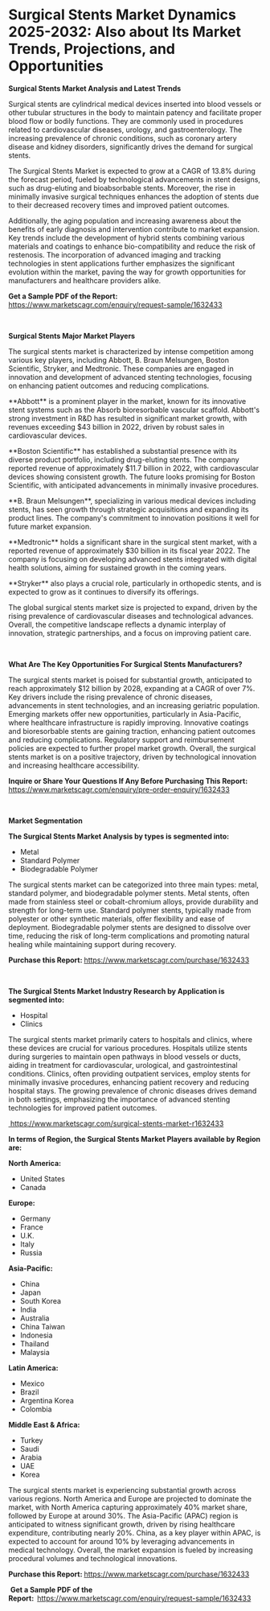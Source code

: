 <p><h1>Surgical Stents Market Dynamics 2025-2032: Also about Its Market Trends, Projections, and Opportunities</h1></p><p><strong>Surgical Stents Market Analysis and Latest Trends</strong></p>
<p><p>Surgical stents are cylindrical medical devices inserted into blood vessels or other tubular structures in the body to maintain patency and facilitate proper blood flow or bodily functions. They are commonly used in procedures related to cardiovascular diseases, urology, and gastroenterology. The increasing prevalence of chronic conditions, such as coronary artery disease and kidney disorders, significantly drives the demand for surgical stents.</p><p>The Surgical Stents Market is expected to grow at a CAGR of 13.8% during the forecast period, fueled by technological advancements in stent designs, such as drug-eluting and bioabsorbable stents. Moreover, the rise in minimally invasive surgical techniques enhances the adoption of stents due to their decreased recovery times and improved patient outcomes. </p><p>Additionally, the aging population and increasing awareness about the benefits of early diagnosis and intervention contribute to market expansion. Key trends include the development of hybrid stents combining various materials and coatings to enhance bio-compatibility and reduce the risk of restenosis. The incorporation of advanced imaging and tracking technologies in stent applications further emphasizes the significant evolution within the market, paving the way for growth opportunities for manufacturers and healthcare providers alike.</p></p>
<p><strong>Get a Sample PDF of the Report:&nbsp;</strong> <a href="https://www.marketscagr.com/enquiry/request-sample/1632433?utm_campaign=2939&utm_medium=2&utm_source=Github&utm_content=ia&utm_term=13042025&utm_id=surgical-stents">https://www.marketscagr.com/enquiry/request-sample/1632433</a></p>
<p>&nbsp;</p>
<p><strong>Surgical Stents Major Market Players</strong></p>
<p><p>The surgical stents market is characterized by intense competition among various key players, including Abbott, B. Braun Melsungen, Boston Scientific, Stryker, and Medtronic. These companies are engaged in innovation and development of advanced stenting technologies, focusing on enhancing patient outcomes and reducing complications.</p><p>**Abbott** is a prominent player in the market, known for its innovative stent systems such as the Absorb bioresorbable vascular scaffold. Abbott's strong investment in R&D has resulted in significant market growth, with revenues exceeding $43 billion in 2022, driven by robust sales in cardiovascular devices.</p><p>**Boston Scientific** has established a substantial presence with its diverse product portfolio, including drug-eluting stents. The company reported revenue of approximately $11.7 billion in 2022, with cardiovascular devices showing consistent growth. The future looks promising for Boston Scientific, with anticipated advancements in minimally invasive procedures.</p><p>**B. Braun Melsungen**, specializing in various medical devices including stents, has seen growth through strategic acquisitions and expanding its product lines. The company's commitment to innovation positions it well for future market expansion.</p><p>**Medtronic** holds a significant share in the surgical stent market, with a reported revenue of approximately $30 billion in its fiscal year 2022. The company is focusing on developing advanced stents integrated with digital health solutions, aiming for sustained growth in the coming years.</p><p>**Stryker** also plays a crucial role, particularly in orthopedic stents, and is expected to grow as it continues to diversify its offerings. </p><p>The global surgical stents market size is projected to expand, driven by the rising prevalence of cardiovascular diseases and technological advances. Overall, the competitive landscape reflects a dynamic interplay of innovation, strategic partnerships, and a focus on improving patient care.</p></p>
<p>&nbsp;</p>
<p><strong>What Are The Key Opportunities For Surgical Stents Manufacturers?</strong></p>
<p><p>The surgical stents market is poised for substantial growth, anticipated to reach approximately $12 billion by 2028, expanding at a CAGR of over 7%. Key drivers include the rising prevalence of chronic diseases, advancements in stent technologies, and an increasing geriatric population. Emerging markets offer new opportunities, particularly in Asia-Pacific, where healthcare infrastructure is rapidly improving. Innovative coatings and bioresorbable stents are gaining traction, enhancing patient outcomes and reducing complications. Regulatory support and reimbursement policies are expected to further propel market growth. Overall, the surgical stents market is on a positive trajectory, driven by technological innovation and increasing healthcare accessibility.</p></p>
<p><strong>Inquire or Share Your Questions If Any Before Purchasing This Report:</strong> <a href="https://www.marketscagr.com/enquiry/pre-order-enquiry/1632433?utm_campaign=2939&utm_medium=2&utm_source=Github&utm_content=ia&utm_term=13042025&utm_id=surgical-stents">https://www.marketscagr.com/enquiry/pre-order-enquiry/1632433</a></p>
<p>&nbsp;</p>
<p><strong>Market Segmentation</strong></p>
<p><strong>The Surgical Stents Market Analysis by types is segmented into:</strong></p>
<p><ul><li>Metal</li><li>Standard Polymer</li><li>Biodegradable Polymer</li></ul></p>
<p><p>The surgical stents market can be categorized into three main types: metal, standard polymer, and biodegradable polymer stents. Metal stents, often made from stainless steel or cobalt-chromium alloys, provide durability and strength for long-term use. Standard polymer stents, typically made from polyester or other synthetic materials, offer flexibility and ease of deployment. Biodegradable polymer stents are designed to dissolve over time, reducing the risk of long-term complications and promoting natural healing while maintaining support during recovery.</p></p>
<p><strong>Purchase this Report:&nbsp;</strong><a href="https://www.marketscagr.com/purchase/1632433?utm_campaign=2939&utm_medium=2&utm_source=Github&utm_content=ia&utm_term=13042025&utm_id=surgical-stents">https://www.marketscagr.com/purchase/1632433</a></p>
<p>&nbsp;</p>
<p><strong>The Surgical Stents Market Industry Research by Application is segmented into:</strong></p>
<p><ul><li>Hospital</li><li>Clinics</li></ul></p>
<p><p>The surgical stents market primarily caters to hospitals and clinics, where these devices are crucial for various procedures. Hospitals utilize stents during surgeries to maintain open pathways in blood vessels or ducts, aiding in treatment for cardiovascular, urological, and gastrointestinal conditions. Clinics, often providing outpatient services, employ stents for minimally invasive procedures, enhancing patient recovery and reducing hospital stays. The growing prevalence of chronic diseases drives demand in both settings, emphasizing the importance of advanced stenting technologies for improved patient outcomes.</p></p>
<p><a href="https://www.marketscagr.com/surgical-stents-market-r1632433?utm_campaign=2939&utm_medium=2&utm_source=Github&utm_content=ia&utm_term=13042025&utm_id=surgical-stents">&nbsp;https://www.marketscagr.com/surgical-stents-market-r1632433</a></p>
<p><strong>In terms of Region, the Surgical Stents Market Players available by Region are:</strong></p>
<p>
    <p> <strong> North America: </strong>
        <ul>
            <li>United States</li>
            <li>Canada</li>
        </ul>
        </p> 
    <p> <strong> Europe: </strong>
        <ul>
            <li>Germany</li>
            <li>France</li>
            <li>U.K.</li>
            <li>Italy</li>
            <li>Russia</li>
        </ul>
        </p> 
    <p> <strong> Asia-Pacific: </strong>
        <ul>
            <li>China</li>
            <li>Japan</li>
            <li>South Korea</li>
            <li>India</li>
            <li>Australia</li>
            <li>China Taiwan</li>
            <li>Indonesia</li>
            <li>Thailand</li>
            <li>Malaysia</li>
        </ul>
        </p> 
    <p> <strong> Latin America: </strong>
        <ul>
            <li>Mexico</li>
            <li>Brazil</li>
            <li>Argentina Korea</li>
            <li>Colombia</li>
        </ul>
        </p> 
    <p> <strong> Middle East & Africa: </strong>
        <ul>
            <li>Turkey</li>
            <li>Saudi</li>
            <li>Arabia</li>
            <li>UAE</li>
            <li>Korea</li>
        </ul>
    </p>
    </p>
<p><p>The surgical stents market is experiencing substantial growth across various regions. North America and Europe are projected to dominate the market, with North America capturing approximately 40% market share, followed by Europe at around 30%. The Asia-Pacific (APAC) region is anticipated to witness significant growth, driven by rising healthcare expenditure, contributing nearly 20%. China, as a key player within APAC, is expected to account for around 10% by leveraging advancements in medical technology. Overall, the market expansion is fueled by increasing procedural volumes and technological innovations.</p></p>
<p><strong>Purchase this Report: </strong><a href="https://www.marketscagr.com/purchase/1632433?utm_campaign=2939&utm_medium=2&utm_source=Github&utm_content=ia&utm_term=13042025&utm_id=surgical-stents">https://www.marketscagr.com/purchase/1632433</a></p>
<p>&nbsp;<strong>Get a Sample PDF of the Report:&nbsp;&nbsp;</strong><a href="https://www.marketscagr.com/enquiry/request-sample/1632433?utm_campaign=2939&utm_medium=2&utm_source=Github&utm_content=ia&utm_term=13042025&utm_id=surgical-stents">https://www.marketscagr.com/enquiry/request-sample/1632433</a></p>
<p><strong></strong></p>
<p><p></p><p></p><p></p></p>